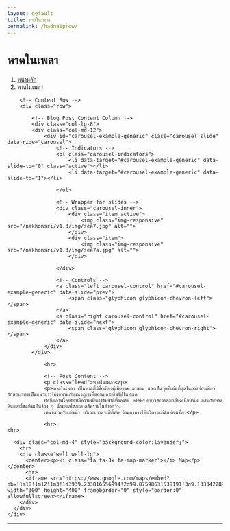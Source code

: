 ```yaml
---
layout: default
title: หาดในเพลา
permalink: /hadnaiprow/
---
```



<div class="container">
<!-- Page Heading/Breadcrumbs -->
  <div class="row">
            <div class="col-lg-12">
                <h1 class="page-header">หาดในเพลา
                </h1>
                <ol class="breadcrumb">
                    <li><a href="index.html">หน้าหลัก</a>
                    </li>
                    <li class="active">หาดในเพลา</li>
                </ol>
            </div>
        </div>
        <!-- /.row -->

        <!-- Content Row -->
        <div class="row">

            <!-- Blog Post Content Column -->
            <div class="col-lg-8">
            <div class="col-md-12">
                <div id="carousel-example-generic" class="carousel slide" data-ride="carousel">
                    <!-- Indicators -->
                    <ol class="carousel-indicators">
                        <li data-target="#carousel-example-generic" data-slide-to="0" class="active"></li>
                        <li data-target="#carousel-example-generic" data-slide-to="1"></li>

                    </ol>

                    <!-- Wrapper for slides -->
                    <div class="carousel-inner">
                        <div class="item active">
                            <img class="img-responsive" src="/nakhonsri/v1.3/img/sea7.jpg" alt="">
                        </div>
                        <div class="item">
                            <img class="img-responsive" src="/nakhonsri/v1.3/img/sea7a.jpg" alt="">
                        </div>

                    </div>

                    <!-- Controls -->
                    <a class="left carousel-control" href="#carousel-example-generic" data-slide="prev">
                        <span class="glyphicon glyphicon-chevron-left"></span>
                    </a>
                    <a class="right carousel-control" href="#carousel-example-generic" data-slide="next">
                        <span class="glyphicon glyphicon-chevron-right"></span>
                    </a>
                </div>
            </div>

                <hr>

                <!-- Post Content -->
                <p class="lead">หาดในเพลา</p>
                <p>หาดในเพลา เป็นหาดที่มีชื่อเสียงคู่เมืองนครมานาน และเป็นจุดที่เด่นที่สุดในการท่องเที่ยว ลักษณะหาดเป็นแนวยาวโค้งขนานกับแนวภูเขาที่ตอนปลายยื่นไปในทะเล
                ทัศนียภาพโดยรอบมีความเป็นธรรมชาติที่งดงาม หาดทรายขาวสะอาดละเอียดเนียนนุ่ม สลับกับหาดหินและโขดหินเป็นช่วง ๆ น้ำทะเลใสสะอาดสีครามในอ่าวกว้าง
                เหมาะสำหรับเล่นน้ำ บริเวณหาดจะมีที่พัก ร้านอาหารให้บริการแก่นักท่องเที่ยว</p>

                <hr>
    <hr>
  </div>

      <div class="col-md-4" style="background-color:lavender;">
        <hr>
        <div class="well well-lg">
          <center><p><i class="fa fa-3x fa-map-marker"></i> Map</p></center>
          <hr>
          <iframe src="https://www.google.com/maps/embed?pb=!1m18!1m12!1m3!1d3939.233816556994!2d99.87598631538191!3d9.133342289859339!2m3!1f0!2f0!3f0!3m2!1i1024!2i768!4f13.1!3m3!1m2!1s0x30547e144ba9a27b%3A0x8e8b570e71b3a612!2z4Lir4Liy4LiU4LmD4LiZ4LmA4Lie4Lil4Liy!5e0!3m2!1sth!2sth!4v1455013753807" width="300" height="400" frameborder="0" style="border:0" allowfullscreen></iframe>
        </div>
      </div>
    </div>
  </div>
<!-- /.row -->
<hr>
